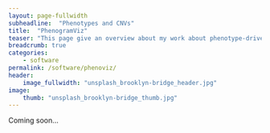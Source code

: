 ```yaml
---
layout: page-fullwidth
subheadline:  "Phenotypes and CNVs"
title:  "PhenogramViz"
teaser: "This page give an overview about my work about phenotype-driven analysis of copy-number variation."
breadcrumb: true
categories:
    - software
permalink: /software/phenoviz/
header:
    image_fullwidth: "unsplash_brooklyn-bridge_header.jpg"
image:
    thumb: "unsplash_brooklyn-bridge_thumb.jpg"
---
```



Coming soon...